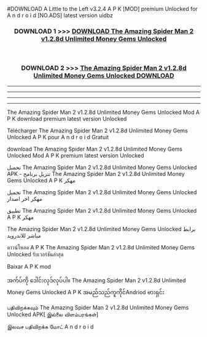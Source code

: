 #DOWNLOAD A Little to the Left v3.2.4 A P K [MOD] premium Unlocked for A n d r o i d [NO.ADS] latest version uidbz 



<div align="center">

<h3>DOWNLOAD 1 >>> <a href="https://downloadmod1.web.app/?judul=The Amazing Spider Man 2 v1.2.8d Unlimited Money Gems Unlocked ">DOWNLOAD The Amazing Spider Man 2 v1.2.8d Unlimited Money Gems Unlocked </a></h3><br>

<h3>DOWNLOAD 2 >>> <a href="https://downloadmod1.web.app/?judul=The Amazing Spider Man 2 v1.2.8d Unlimited Money Gems Unlocked ">The Amazing Spider Man 2 v1.2.8d Unlimited Money Gems Unlocked  DOWNLOAD </a></h3>

</div>


----------------------------------------------------------

----------------------------------------------------------

----------------------------------------------------------

----------------------------------------------------------


The Amazing Spider Man 2 v1.2.8d Unlimited Money Gems Unlocked  Mod A P K download premium latest version Unlocked

Télécharger The Amazing Spider Man 2 v1.2.8d Unlimited Money Gems Unlocked  A P K pour A n d r o i d Gratuit

download The Amazing Spider Man 2 v1.2.8d Unlimited Money Gems Unlocked  Mod A P K premium latest version Unlocked

تحميل The Amazing Spider Man 2 v1.2.8d Unlimited Money Gems Unlocked  APK - تنزيل برنامج The Amazing Spider Man 2 v1.2.8d Unlimited Money Gems Unlocked  A P K مهكر

تحميل The Amazing Spider Man 2 v1.2.8d Unlimited Money Gems Unlocked  مهكر اخر اصدار

تطبيق The Amazing Spider Man 2 v1.2.8d Unlimited Money Gems Unlocked  A P K مهكر

The Amazing Spider Man 2 v1.2.8d Unlimited Money Gems Unlocked  برابط مباشر للاندرويد

ดาวน์โหลด A P K The Amazing Spider Man 2 v1.2.8d Unlimited Money Gems Unlocked  รับเวอร์ชันล่าสุด

Baixar A P K mod

အက်ပ်ကို ဒေါင်းလုဒ်လုပ်ပါ။ The Amazing Spider Man 2 v1.2.8d Unlimited Money Gems Unlocked  A P K အမည်သည်ကူကိုင်Andriod ဗားရှင်း

பதிவிறக்கவும் The Amazing Spider Man 2 v1.2.8d Unlimited Money Gems Unlocked  APK[ இல்லை விளம்பரங்கள்] 
 
இலவச பதிவிறக்க மோட் A n d r o i d



